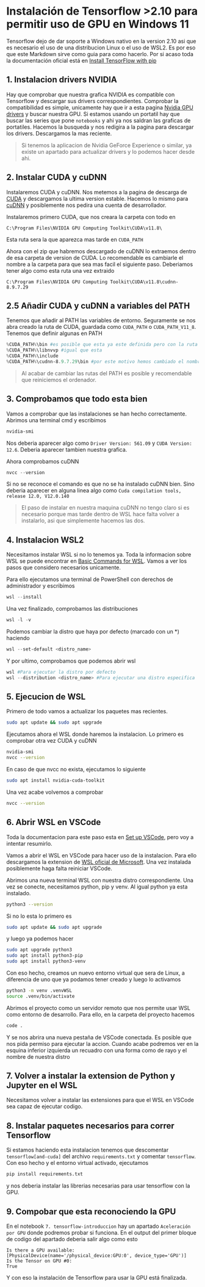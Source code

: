 # Instalación de Tensorflow >2.10 para permitir uso de GPU en Windows 11
Tensorflow dejo de dar soporte a Windows nativo en la version 2.10 asi que es necesario el uso de una distribucion Linux o el uso de WSL2.
Es por eso que este Markdown sirve como guia para como hacerlo. Por si acaso toda la documentación oficial está en [Install TensorFlow with pip](https://www.tensorflow.org/install/pip#windows-wsl2_1)

## 1. Instalacion drivers NVIDIA
Hay que comprobar que nuestra grafica NVIDIA es compatible con Tensorflow y descargar sus drivers correspondientes. Comprobar la compatibilidad es simple, unicamente hay que ir a esta pagina [Nvidia GPU drivers](https://www.nvidia.com/en-us/drivers/) y buscar nuestra GPU. Si estamos usando un portatil hay que buscar las series que pone `notebooks` y ahi ya nos saldran las graficas de portatiles. Hacemos la busqueda y nos redigira a la pagina para descargar los drivers. Descargamos la mas reciente. 
> Si tenemos la aplicacion de Nvidia GeForce Experience o similar, ya existe un apartado para actualizar drivers y lo podemos hacer desde ahi.

## 2. Instalar CUDA y cuDNN
Instalaremos CUDA y cuDNN. Nos metemos a la pagina de descarga de [CUDA](https://developer.nvidia.com/cuda-toolkit-archive) y descargamos la ultima version estable. Hacemos lo mismo para [cuDNN](https://developer.nvidia.com/cudnn) y posiblemente nos pedira una cuenta de desarrollador. 

Instalaremos primero CUDA, que nos creara la carpeta con todo en
```
C:\Program Files\NVIDIA GPU Computing Toolkit\CUDA\v11.8\
```
Esta ruta sera la que aparezca mas tarde en `CUDA_PATH`

Ahora con el zip que habremos descargado de cuDNN lo extraemos dentro de esa carpeta de version de CUDA. Lo recomendable es cambiarle el nombre a la carpeta para que sea mas facil el siguiente paso. Deberiamos tener algo como esta ruta una vez extraido
```
C:\Program Files\NVIDIA GPU Computing Toolkit\CUDA\v11.8\cudnn-8.9.7.29
```

## 2.5 Añadir CUDA y cuDNN a variables del PATH
Tenemos que añadir al PATH las variables de entorno. Seguramente se nos abra creado la ruta de CUDA, guardada como `CUDA_PATH` o `CUDA_PATH_V11_8`. Tenemos que definir algunas en PATH
```PowerShell
%CUDA_PATH%\bin #es posible que esta ya este definida pero con la ruta absoluta
%CUDA_PATH%\libnvvp #igual que esta
%CUDA_PATH%\include
%CUDA_PATH%\cudnn-8.9.7.29\bin #por este motivo hemos cambiado el nombre del directorio cuDNN, pero es simplemente hacer referencia a la carpeta bin
```
> Al acabar de cambiar las rutas del PATH es posible y recomendable que reiniciemos el ordenador.

## 3. Comprobamos que todo esta bien
Vamos a comprobar que las instalaciones se han hecho correctamente. Abrimos una terminal cmd y escribimos 
```PowerShell
nvidia-smi
```
Nos deberia aparecer algo como `Driver Version: 561.09` y `CUDA Version: 12.6`. Deberia aparecer tambien nuestra grafica.

Ahora comprobamos cuDNN
```PowerShell
nvcc --version
```
Si no se reconoce el comando es que no se ha instalado cuDNN bien. Sino deberia aparecer en alguna linea algo como `Cuda compilation tools, release 12.0, V12.0.140`
> El paso de instalar en nuestra maquina cuDNN no tengo claro si es necesario porque mas tarde dentro de WSL hace falta volver a instalarlo, asi que simplemente hacemos las dos.

## 4. Instalacion WSL2
Necesitamos instalar WSL si no lo tenemos ya. Toda la informacion sobre WSL se puede encontrar en [Basic Commands for WSL](https://learn.microsoft.com/en-us/windows/wsl/basic-commands). Vamos a ver los pasos que considero necesarios unicamente.

Para ello ejecutamos una terminal de PowerShell con derechos de administrador y escribimos
```PowerShell
wsl --install
```
Una vez finalizado, comprobamos las distribuciones
```PowerShell
wsl -l -v
```
Podemos cambiar la distro que haya por defecto (marcado con un *) haciendo 
```PowerShell
wsl --set-default <distro_name>
```
Y por ultimo, comprobamos que podemos abrir wsl
```PowerShell
wsl #Para ejecutar la distro por defecto
wsl --distribution <distro_name> #Para ejecutar una distro especifica
```

## 5. Ejecucion de WSL
Primero de todo vamos a actualizar los paquetes mas recientes.
```bash
sudo apt update && sudo apt upgrade
```
Ejecutamos ahora el WSL donde haremos la instalacion. Lo primero es comprobar otra vez CUDA y cuDNN
```bash
nvidia-smi
nvcc --version
```
En caso de que nvcc no exista, ejecutamos lo siguiente
```bash
sudo apt install nvidia-cuda-toolkit
```
Una vez acabe volvemos a comprobar
```bash
nvcc --version
```

## 6. Abrir WSL en VSCode
Toda la documentacion para este paso esta en [Set up VSCode](https://learn.microsoft.com/en-us/windows/python/web-frameworks#set-up-visual-studio-code), pero voy a intentar resumirlo.

Vamos a abrir el WSL en VSCode para hacer uso de la instalacion. Para ello descargamos la extension de [WSL oficial de Microsoft](https://marketplace.visualstudio.com/items?itemName=ms-vscode-remote.remote-wsl). Una vez instalada posiblemente haga falta reiniciar VSCode. 

Abrimos una nueva terminal WSL con nuestra distro correspondiente.
Una vez se conecte, necesitamos python, pip y venv. Al igual python ya esta instalado.
```bash
python3 --version
```
Si no lo esta lo primero es 
```bash
sudo apt update && sudo apt upgrade
```
y luego ya podemos hacer
```bash
sudo apt upgrade python3
sudo apt install python3-pip
sudo apt install python3-venv
```

Con eso hecho, creamos un nuevo entorno virtual que sera de Linux, a diferencia de uno que ya podamos tener creado y luego lo activamos
```bash
python3 -m venv .venvWSL
source .venv/bin/activate
```

Abrimos el proyecto como un servidor remoto que nos permite usar WSL como entorno de desarrollo. Para ello, en la carpeta del proyecto hacemos
```bash
code .
```
Y se nos abrira una nueva pestaña de VSCode conectada. Es posible que nos pida permiso para ejecutar la accion. Cuando acabe podremos ver en la esquina inferior izquierda un recuadro con una forma como de rayo y el nombre de nuestra distro

## 7. Volver a instalar la extension de Python y Jupyter en el WSL
Necesitamos volver a instalar las extensiones para que el WSL en VSCode sea capaz de ejecutar codigo.

## 8. Instalar paquetes necesarios para correr Tensorflow
Si estamos haciendo esta instalacion tenemos que descomentar `tensorflow[and-cuda]` del archivo `requirements.txt` y comentar `tensorflow`. Con eso hecho y el entorno virtual activado, ejecutamos
```bash
pip install requirements.txt
```
y nos deberia instalar las librerias necesarias para usar tensorflow con la GPU.

## 9. Compobar que esta reconociendo la GPU
En el notebook `7. tensorflow-introduccion` hay un apartado `Aceleración por GPU` donde podremos probar si funciona. En el output del primer bloque de codigo del apartado deberia salir algo como esto
```
Is there a GPU available: 
[PhysicalDevice(name='/physical_device:GPU:0', device_type='GPU')]
Is the Tensor on GPU #0:  
True
```
Y con eso la instalación de Tensorflow para usar la GPU está finalizada.